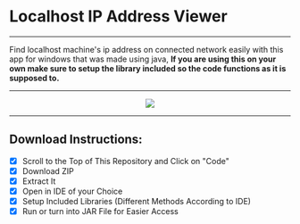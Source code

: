 # Localhost IP Address Viewer
___
Find localhost machine's ip address on connected network easily with this app for windows that was made using java, __If you are using this on your own make sure to setup the library included so the code functions as it is supposed to.__
___
<p align="center">
  <img src="https://user-images.githubusercontent.com/73500883/135751335-01c0370a-a55d-46f9-ad25-3fb9ef3e992a.PNG" />
</p>

___

## Download Instructions:
- [x] Scroll to the Top of This Repository and Click on "Code"
- [x] Download ZIP 
- [x] Extract It
- [x] Open in IDE of your Choice
- [x] Setup Included Libraries (Different Methods According to IDE)
- [x] Run or turn into JAR File for Easier Access  
